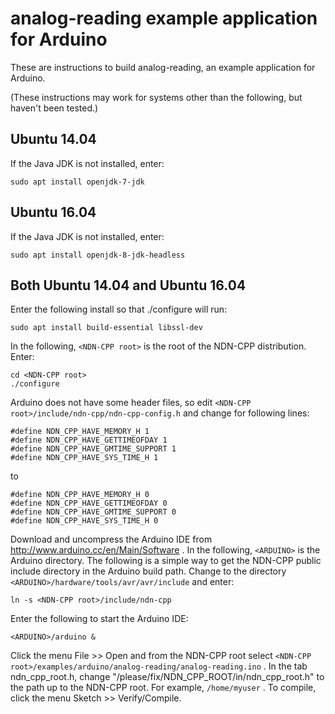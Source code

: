 analog-reading example application for Arduino
==============================================

These are instructions to build analog-reading, an example application for Arduino.

(These instructions may work for systems other than the following, but haven't been tested.)

## Ubuntu 14.04

If the Java JDK is not installed, enter:

    sudo apt install openjdk-7-jdk

## Ubuntu 16.04

If the Java JDK is not installed, enter:

    sudo apt install openjdk-8-jdk-headless

## Both Ubuntu 14.04 and Ubuntu 16.04

Enter the following install so that ./configure will run:

    sudo apt install build-essential libssl-dev

In the following, `<NDN-CPP root>` is the root of the NDN-CPP distribution.
Enter:

    cd <NDN-CPP root>
    ./configure

Arduino does not have some header files, so edit `<NDN-CPP root>/include/ndn-cpp/ndn-cpp-config.h`
and change for following lines:

    #define NDN_CPP_HAVE_MEMORY_H 1
    #define NDN_CPP_HAVE_GETTIMEOFDAY 1
    #define NDN_CPP_HAVE_GMTIME_SUPPORT 1
    #define NDN_CPP_HAVE_SYS_TIME_H 1

to

    #define NDN_CPP_HAVE_MEMORY_H 0
    #define NDN_CPP_HAVE_GETTIMEOFDAY 0
    #define NDN_CPP_HAVE_GMTIME_SUPPORT 0
    #define NDN_CPP_HAVE_SYS_TIME_H 0

Download and uncompress the Arduino IDE from http://www.arduino.cc/en/Main/Software .
In the following, `<ARDUINO>` is the Arduino directory.
The following is a simple way to get the NDN-CPP public include directory in the
Arduino build path. Change to the directory `<ARDUINO>/hardware/tools/avr/avr/include`
and enter:

    ln -s <NDN-CPP root>/include/ndn-cpp

Enter the following to start the Arduino IDE:

    <ARDUINO>/arduino &

Click the menu File >> Open and from the NDN-CPP root select 
`<NDN-CPP root>/examples/arduino/analog-reading/analog-reading.ino` .
In the tab ndn_cpp_root.h, change "/please/fix/NDN_CPP_ROOT/in/ndn_cpp_root.h" to
the path up to the NDN-CPP root. For example, `/home/myuser` .
To compile, click the menu Sketch >> Verify/Compile.
